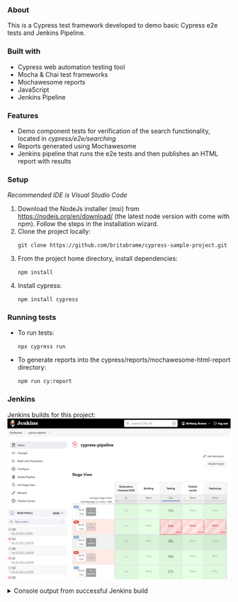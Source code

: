 ### About
This is a Cypress test framework developed to demo basic Cypress e2e tests and Jenkins Pipeline.

### Built with
* Cypress web automation testing tool
* Mocha & Chai test frameworks
* Mochawesome reports
* JavaScript
* Jenkins Pipeline

### Features
* Demo component tests for verification of the search functionality, located in *cypress/e2e/searching*
* Reports generated using Mochawesome
* Jenkins pipeline that runs the e2e tests and then publishes an HTML report with results

### Setup
*Recommended IDE is Visual Studio Code*
1. Download the NodeJs installer (msi) from https://nodejs.org/en/download/ (the latest node version with come with npm). Follow the steps in the installation wizard.
1. Clone the project locally:
	```
	git clone https://github.com/britabrame/cypress-sample-project.git
	```
1. From the project home directory, install dependencies:
	```
	npm install
	```
1. Install cypress:
   ```
   npm install cypress
   ```
### Running tests
* To run tests:
	```
	npx cypress run
	```
* To generate reports into the cypress/reports/mochawesome-html-report directory:
	```
	npm run cy:report
	```
### Jenkins
Jenkins builds for this project:
![Screenshot](https://github.com/britabrame/cypress-sample-project/blob/master/jenkins-images/JenkinsBuilds.png?raw=true)

<details>  
	<summary>Console output from successful Jenkins build</summary>  
	<p> 
	Started by user [Brittany Brame](http://localhost:9090/user/babrame)
Obtained Jenkinsfile from git [https://github.com/britabrame/cypress-sample-project](https://github.com/britabrame/cypress-sample-project)
[Pipeline] Start of Pipeline [Pipeline] node Running on [Jenkins](http://localhost:9090/computer/(built-in)/) in C:\ProgramData\Jenkins\.jenkins\workspace\cypress-pipeline [Pipeline] { [Pipeline] stage [Pipeline] { (Declarative: Checkout SCM) [Pipeline] checkout The recommended git tool is: git.exe
No credentials specified
 > git.exe rev-parse --resolve-git-dir C:\ProgramData\Jenkins\.jenkins\workspace\cypress-pipeline\.git # timeout=10
Fetching changes from the remote Git repository
 > git.exe config remote.origin.url [https://github.com/britabrame/cypress-sample-project](https://github.com/britabrame/cypress-sample-project) # timeout=10
Fetching upstream changes from [https://github.com/britabrame/cypress-sample-project](https://github.com/britabrame/cypress-sample-project)
 > git.exe --version # timeout=10
 > git --version # 'git version 2.43.0.windows.1'
 > git.exe fetch --tags --force --progress -- [https://github.com/britabrame/cypress-sample-project](https://github.com/britabrame/cypress-sample-project) +refs/heads/*:refs/remotes/origin/* # timeout=10
 > git.exe rev-parse "refs/remotes/origin/master^{commit}" # timeout=10
Checking out Revision 61a49b4a9425af612e1ccdee86380f7272a8be06 (refs/remotes/origin/master)
 > git.exe config core.sparsecheckout # timeout=10
 > git.exe checkout -f 61a49b4a9425af612e1ccdee86380f7272a8be06 # timeout=10
Commit message: "fixed failing test"
 > git.exe rev-list --no-walk 4371352cc712c389b4cfd784bb4a05b32cd36381 # timeout=10 [Pipeline] } [Pipeline] // stage [Pipeline] withEnv [Pipeline] { [Pipeline] stage [Pipeline] { (Building) [Pipeline] echo Building the application [Pipeline] } [Pipeline] // stage [Pipeline] stage [Pipeline] { (Testing) [Pipeline] bat  C:\ProgramData\Jenkins\.jenkins\workspace\cypress-pipeline>npm ci 

added 274 packages, and audited 275 packages in 3s

54 packages are looking for funding
  run `npm fund` for details

found 0 vulnerabilities [Pipeline] script [Pipeline] { [Pipeline] bat  C:\ProgramData\Jenkins\.jenkins\workspace\cypress-pipeline>npx cypress run --browser electron --spec cypress/e2e/**/** 


DevTools listening on ws://127.0.0.1:49783/devtools/browser/d8545830-dbc6-41a7-92fb-b3747176f0dd

[90m====================================================================================================[39m

[0m  ([4m[1mRun Starting[22m[24m)[0m

[90m  ┌[39m[90m─[39m[90m─[39m[90m─[39m[90m─[39m[90m─[39m[90m─[39m[90m─[39m[90m─[39m[90m─[39m[90m─[39m[90m─[39m[90m─[39m[90m─[39m[90m─[39m[90m─[39m[90m─[39m[90m─[39m[90m─[39m[90m─[39m[90m─[39m[90m─[39m[90m─[39m[90m─[39m[90m─[39m[90m─[39m[90m─[39m[90m─[39m[90m─[39m[90m─[39m[90m─[39m[90m─[39m[90m─[39m[90m─[39m[90m─[39m[90m─[39m[90m─[39m[90m─[39m[90m─[39m[90m─[39m[90m─[39m[90m─[39m[90m─[39m[90m─[39m[90m─[39m[90m─[39m[90m─[39m[90m─[39m[90m─[39m[90m─[39m[90m─[39m[90m─[39m[90m─[39m[90m─[39m[90m─[39m[90m─[39m[90m─[39m[90m─[39m[90m─[39m[90m─[39m[90m─[39m[90m─[39m[90m─[39m[90m─[39m[90m─[39m[90m─[39m[90m─[39m[90m─[39m[90m─[39m[90m─[39m[90m─[39m[90m─[39m[90m─[39m[90m─[39m[90m─[39m[90m─[39m[90m─[39m[90m─[39m[90m─[39m[90m─[39m[90m─[39m[90m─[39m[90m─[39m[90m─[39m[90m─[39m[90m─[39m[90m─[39m[90m─[39m[90m─[39m[90m─[39m[90m─[39m[90m─[39m[90m─[39m[90m─[39m[90m─[39m[90m─[39m[90m─[39m[90m┐[39m
[90m  │[39m [90mCypress:[39m        13.6.1                                                                         [90m│[39m
[90m  │[39m [90mBrowser:[39m        Electron 114 [90m(headless)[39m                                                        [90m│[39m
[90m  │[39m [90mNode Version:[39m   [0mv20.10.0 [90m(C:\Program Files\nodejs\node.exe)[39m[0m                                    [90m│[39m
[90m  │[39m [90mSpecs:[39m          [0m1 found (searchingSpec.cy.js)[0m                                                  [90m│[39m
[90m  │[39m [90mSearched:[39m       [0mC:\ProgramData\Jenkins\.jenkins\workspace\cypress-pipeline\cypress\e2e\**\**[0m   [90m│[39m
[90m  └[39m[90m─[39m[90m─[39m[90m─[39m[90m─[39m[90m─[39m[90m─[39m[90m─[39m[90m─[39m[90m─[39m[90m─[39m[90m─[39m[90m─[39m[90m─[39m[90m─[39m[90m─[39m[90m─[39m[90m─[39m[90m─[39m[90m─[39m[90m─[39m[90m─[39m[90m─[39m[90m─[39m[90m─[39m[90m─[39m[90m─[39m[90m─[39m[90m─[39m[90m─[39m[90m─[39m[90m─[39m[90m─[39m[90m─[39m[90m─[39m[90m─[39m[90m─[39m[90m─[39m[90m─[39m[90m─[39m[90m─[39m[90m─[39m[90m─[39m[90m─[39m[90m─[39m[90m─[39m[90m─[39m[90m─[39m[90m─[39m[90m─[39m[90m─[39m[90m─[39m[90m─[39m[90m─[39m[90m─[39m[90m─[39m[90m─[39m[90m─[39m[90m─[39m[90m─[39m[90m─[39m[90m─[39m[90m─[39m[90m─[39m[90m─[39m[90m─[39m[90m─[39m[90m─[39m[90m─[39m[90m─[39m[90m─[39m[90m─[39m[90m─[39m[90m─[39m[90m─[39m[90m─[39m[90m─[39m[90m─[39m[90m─[39m[90m─[39m[90m─[39m[90m─[39m[90m─[39m[90m─[39m[90m─[39m[90m─[39m[90m─[39m[90m─[39m[90m─[39m[90m─[39m[90m─[39m[90m─[39m[90m─[39m[90m─[39m[90m─[39m[90m─[39m[90m─[39m[90m┘[39m


[90m─[39m[90m─[39m[90m─[39m[90m─[39m[90m─[39m[90m─[39m[90m─[39m[90m─[39m[90m─[39m[90m─[39m[90m─[39m[90m─[39m[90m─[39m[90m─[39m[90m─[39m[90m─[39m[90m─[39m[90m─[39m[90m─[39m[90m─[39m[90m─[39m[90m─[39m[90m─[39m[90m─[39m[90m─[39m[90m─[39m[90m─[39m[90m─[39m[90m─[39m[90m─[39m[90m─[39m[90m─[39m[90m─[39m[90m─[39m[90m─[39m[90m─[39m[90m─[39m[90m─[39m[90m─[39m[90m─[39m[90m─[39m[90m─[39m[90m─[39m[90m─[39m[90m─[39m[90m─[39m[90m─[39m[90m─[39m[90m─[39m[90m─[39m[90m─[39m[90m─[39m[90m─[39m[90m─[39m[90m─[39m[90m─[39m[90m─[39m[90m─[39m[90m─[39m[90m─[39m[90m─[39m[90m─[39m[90m─[39m[90m─[39m[90m─[39m[90m─[39m[90m─[39m[90m─[39m[90m─[39m[90m─[39m[90m─[39m[90m─[39m[90m─[39m[90m─[39m[90m─[39m[90m─[39m[90m─[39m[90m─[39m[90m─[39m[90m─[39m[90m─[39m[90m─[39m[90m─[39m[90m─[39m[90m─[39m[90m─[39m[90m─[39m[90m─[39m[90m─[39m[90m─[39m[90m─[39m[90m─[39m[90m─[39m[90m─[39m[90m─[39m[90m─[39m[90m─[39m[90m─[39m[90m─[39m[90m─[39m
                                                                                                    
  Running:  [90msearchingSpec.cy.js[39m                                                             [90m(1 of 1)[39m
[7080:1229/154826.296:ERROR:gpu_process_host.cc(954)] GPU process exited unexpectedly: exit_code=34
[7080:1229/154826.368:ERROR:gpu_process_host.cc(954)] GPU process exited unexpectedly: exit_code=34
[7080:1229/154826.421:ERROR:gpu_process_host.cc(954)] GPU process exited unexpectedly: exit_code=34

[0m[0m
[0m  Search Box [0m
  [32m  √[0m[90m generates correct autosuggest options when the user enters 3 characters[0m[33m (5826ms)[0m
  [32m  √[0m[90m allows search using autosuggest options[0m
  [32m  √[0m[90m allows search by manually typing a search[0m


[92m [0m[32m 3 passing[0m[90m (14s)[0m

[[90mmochawesome[39m] Report JSON saved to C:\ProgramData\Jenkins\.jenkins\workspace\cypress-pipeline\cypress\reports\mochawesome_008.json


[32m  ([4m[1mResults[22m[24m)[39m

[90m  ┌[39m[90m─[39m[90m─[39m[90m─[39m[90m─[39m[90m─[39m[90m─[39m[90m─[39m[90m─[39m[90m─[39m[90m─[39m[90m─[39m[90m─[39m[90m─[39m[90m─[39m[90m─[39m[90m─[39m[90m─[39m[90m─[39m[90m─[39m[90m─[39m[90m─[39m[90m─[39m[90m─[39m[90m─[39m[90m─[39m[90m─[39m[90m─[39m[90m─[39m[90m─[39m[90m─[39m[90m─[39m[90m─[39m[90m─[39m[90m─[39m[90m─[39m[90m─[39m[90m─[39m[90m─[39m[90m─[39m[90m─[39m[90m─[39m[90m─[39m[90m─[39m[90m─[39m[90m─[39m[90m─[39m[90m─[39m[90m─[39m[90m─[39m[90m─[39m[90m─[39m[90m─[39m[90m─[39m[90m─[39m[90m─[39m[90m─[39m[90m─[39m[90m─[39m[90m─[39m[90m─[39m[90m─[39m[90m─[39m[90m─[39m[90m─[39m[90m─[39m[90m─[39m[90m─[39m[90m─[39m[90m─[39m[90m─[39m[90m─[39m[90m─[39m[90m─[39m[90m─[39m[90m─[39m[90m─[39m[90m─[39m[90m─[39m[90m─[39m[90m─[39m[90m─[39m[90m─[39m[90m─[39m[90m─[39m[90m─[39m[90m─[39m[90m─[39m[90m─[39m[90m─[39m[90m─[39m[90m─[39m[90m─[39m[90m─[39m[90m─[39m[90m─[39m[90m─[39m[90m┐[39m
[90m  │[39m [90mTests:[39m        [32m3[39m                                                                                [90m│[39m
[90m  │[39m [90mPassing:[39m      [32m3[39m                                                                                [90m│[39m
[90m  │[39m [90mFailing:[39m      [32m0[39m                                                                                [90m│[39m
[90m  │[39m [90mPending:[39m      [32m0[39m                                                                                [90m│[39m
[90m  │[39m [90mSkipped:[39m      [32m0[39m                                                                                [90m│[39m
[90m  │[39m [90mScreenshots:[39m  [32m0[39m                                                                                [90m│[39m
[90m  │[39m [90mVideo:[39m        [32mtrue[39m                                                                             [90m│[39m
[90m  │[39m [90mDuration:[39m     [32m14 seconds[39m                                                                       [90m│[39m
[90m  │[39m [90mSpec Ran:[39m     [32m[32msearchingSpec.cy.js[32m[39m                                                              [90m│[39m
[90m  └[39m[90m─[39m[90m─[39m[90m─[39m[90m─[39m[90m─[39m[90m─[39m[90m─[39m[90m─[39m[90m─[39m[90m─[39m[90m─[39m[90m─[39m[90m─[39m[90m─[39m[90m─[39m[90m─[39m[90m─[39m[90m─[39m[90m─[39m[90m─[39m[90m─[39m[90m─[39m[90m─[39m[90m─[39m[90m─[39m[90m─[39m[90m─[39m[90m─[39m[90m─[39m[90m─[39m[90m─[39m[90m─[39m[90m─[39m[90m─[39m[90m─[39m[90m─[39m[90m─[39m[90m─[39m[90m─[39m[90m─[39m[90m─[39m[90m─[39m[90m─[39m[90m─[39m[90m─[39m[90m─[39m[90m─[39m[90m─[39m[90m─[39m[90m─[39m[90m─[39m[90m─[39m[90m─[39m[90m─[39m[90m─[39m[90m─[39m[90m─[39m[90m─[39m[90m─[39m[90m─[39m[90m─[39m[90m─[39m[90m─[39m[90m─[39m[90m─[39m[90m─[39m[90m─[39m[90m─[39m[90m─[39m[90m─[39m[90m─[39m[90m─[39m[90m─[39m[90m─[39m[90m─[39m[90m─[39m[90m─[39m[90m─[39m[90m─[39m[90m─[39m[90m─[39m[90m─[39m[90m─[39m[90m─[39m[90m─[39m[90m─[39m[90m─[39m[90m─[39m[90m─[39m[90m─[39m[90m─[39m[90m─[39m[90m─[39m[90m─[39m[90m─[39m[90m─[39m[90m┘[39m


[36m  ([4m[1mVideo[22m[24m)[39m

  -  Video output: [36mC:\ProgramData\Jenkins\.jenkins\workspace\cypress-pipeline\cypress\videos\searchingSpec.cy.js.mp4[39m


[90m====================================================================================================[39m

[0m  ([4m[1mRun Finished[22m[24m)[0m


[90m   [39m    [90mSpec[39m                                              [90mTests[39m  [90mPassing[39m  [90mFailing[39m  [90mPending[39m  [90mSkipped[39m [90m [39m
[90m  ┌[39m[90m─[39m[90m─[39m[90m─[39m[90m─[39m[90m─[39m[90m─[39m[90m─[39m[90m─[39m[90m─[39m[90m─[39m[90m─[39m[90m─[39m[90m─[39m[90m─[39m[90m─[39m[90m─[39m[90m─[39m[90m─[39m[90m─[39m[90m─[39m[90m─[39m[90m─[39m[90m─[39m[90m─[39m[90m─[39m[90m─[39m[90m─[39m[90m─[39m[90m─[39m[90m─[39m[90m─[39m[90m─[39m[90m─[39m[90m─[39m[90m─[39m[90m─[39m[90m─[39m[90m─[39m[90m─[39m[90m─[39m[90m─[39m[90m─[39m[90m─[39m[90m─[39m[90m─[39m[90m─[39m[90m─[39m[90m─[39m[90m─[39m[90m─[39m[90m─[39m[90m─[39m[90m─[39m[90m─[39m[90m─[39m[90m─[39m[90m─[39m[90m─[39m[90m─[39m[90m─[39m[90m─[39m[90m─[39m[90m─[39m[90m─[39m[90m─[39m[90m─[39m[90m─[39m[90m─[39m[90m─[39m[90m─[39m[90m─[39m[90m─[39m[90m─[39m[90m─[39m[90m─[39m[90m─[39m[90m─[39m[90m─[39m[90m─[39m[90m─[39m[90m─[39m[90m─[39m[90m─[39m[90m─[39m[90m─[39m[90m─[39m[90m─[39m[90m─[39m[90m─[39m[90m─[39m[90m─[39m[90m─[39m[90m─[39m[90m─[39m[90m─[39m[90m─[39m[90m┐[39m
[90m  │[39m [32m✔[39m  [0msearchingSpec.cy.js[0m                      [90m00:14[39m        [0m3[0m        [32m3[39m        [90m-[39m        [90m-[39m        [90m-[39m [90m│[39m
[90m  └[39m[90m─[39m[90m─[39m[90m─[39m[90m─[39m[90m─[39m[90m─[39m[90m─[39m[90m─[39m[90m─[39m[90m─[39m[90m─[39m[90m─[39m[90m─[39m[90m─[39m[90m─[39m[90m─[39m[90m─[39m[90m─[39m[90m─[39m[90m─[39m[90m─[39m[90m─[39m[90m─[39m[90m─[39m[90m─[39m[90m─[39m[90m─[39m[90m─[39m[90m─[39m[90m─[39m[90m─[39m[90m─[39m[90m─[39m[90m─[39m[90m─[39m[90m─[39m[90m─[39m[90m─[39m[90m─[39m[90m─[39m[90m─[39m[90m─[39m[90m─[39m[90m─[39m[90m─[39m[90m─[39m[90m─[39m[90m─[39m[90m─[39m[90m─[39m[90m─[39m[90m─[39m[90m─[39m[90m─[39m[90m─[39m[90m─[39m[90m─[39m[90m─[39m[90m─[39m[90m─[39m[90m─[39m[90m─[39m[90m─[39m[90m─[39m[90m─[39m[90m─[39m[90m─[39m[90m─[39m[90m─[39m[90m─[39m[90m─[39m[90m─[39m[90m─[39m[90m─[39m[90m─[39m[90m─[39m[90m─[39m[90m─[39m[90m─[39m[90m─[39m[90m─[39m[90m─[39m[90m─[39m[90m─[39m[90m─[39m[90m─[39m[90m─[39m[90m─[39m[90m─[39m[90m─[39m[90m─[39m[90m─[39m[90m─[39m[90m─[39m[90m─[39m[90m─[39m[90m┘[39m
[90m   [39m [32m✔[39m  [32mAll specs passed![39m                        [90m00:14[39m        [0m3[0m        [32m3[39m        [90m-[39m        [90m-[39m        [90m-[39m [90m [39m [Pipeline] } [Pipeline] // script [Pipeline] bat  C:\ProgramData\Jenkins\.jenkins\workspace\cypress-pipeline>npm run cy:report 

> cypress-sample-project@1.0.0 cy:report
> npm run merge_reports && npm run mochawesome_report


> cypress-sample-project@1.0.0 merge_reports
> mochawesome-merge cypress/reports/*.json > output.json


> cypress-sample-project@1.0.0 mochawesome_report
> marge --reportDir cypress/reports/mochawesome-html-report -t Cypress_Test_Report -p Cypress_HTML_Report -f Cypress_HTML_Report --charts true output.json


✓ Reports saved:
C:\ProgramData\Jenkins\.jenkins\workspace\cypress-pipeline\cypress\reports\mochawesome-html-report\Cypress_HTML_Report.html [Pipeline] echo null [Pipeline] } [Pipeline] // stage [Pipeline] stage [Pipeline] { (Publish results) [Pipeline] publishHTML [htmlpublisher] Archiving HTML reports...
[htmlpublisher] Archiving at BUILD level C:\ProgramData\Jenkins\.jenkins\workspace\cypress-pipeline\cypress\reports\mochawesome-html-report to C:\ProgramData\Jenkins\.jenkins\jobs\cypress-pipeline\builds\34\htmlreports\HTML_20Report [Pipeline] } [Pipeline] // stage [Pipeline] stage [Pipeline] { (Deploying) [Pipeline] echo Deploying the application [Pipeline] } [Pipeline] // stage [Pipeline] } [Pipeline] // withEnv [Pipeline] } [Pipeline] // node [Pipeline] End of Pipeline Finished: SUCCESS
	</p>  
</details>
